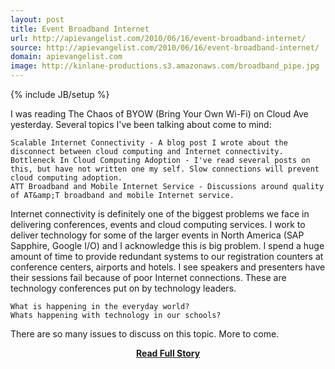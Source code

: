 ```yaml
---
layout: post
title: Event Broadband Internet
url: http://apievangelist.com/2010/06/16/event-broadband-internet/
source: http://apievangelist.com/2010/06/16/event-broadband-internet/
domain: apievangelist.com
image: http://kinlane-productions.s3.amazonaws.com/broadband_pipe.jpg
---
```

{% include JB/setup %}<p>I was reading The Chaos of BYOW (Bring Your Own Wi-Fi) on Cloud Ave yesterday. Several topics I've been talking about come to mind:

	Scalable Internet Connectivity - A blog post I wrote about the disconnect between cloud computing and Internet connectivity.
	Bottleneck In Cloud Computing Adoption - I've read several posts on this, but have not written one my self. Slow connections will prevent cloud computing adoption.
	ATT Broadband and Mobile Internet Service - Discussions around quality of AT&amp;T broadband and mobile Internet service.

Internet connectivity is definitely one of the biggest problems we face in delivering conferences, events and cloud computing services.
I work to deliver technology for some of the larger events in North America (SAP Sapphire, Google I/O) and I acknowledge this is big problem.
I spend a huge amount of time to provide redundant systems to our registration counters at conference centers, airports and hotels.
I see speakers and presenters have their sessions fail because of poor Internet connections.
These are technology conferences put on by technology leaders.

	What is happening in the everyday world?
	Whats happening with technology in our schools?

There are so many issues to discuss on this topic. More to come.</p>
<center><p><a href="http://apievangelist.com/2010/06/16/event-broadband-internet/" style='padding:25px; font-sze:18px; font-weight: bold;'>Read Full Story</a></p></center>
